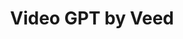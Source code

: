 ---
title: Video GPT by Veed
description: Video GPT by VEED is an AI-powered tool integrated into the VEED.io online video editing platform. It leverages generative AI to simplify video creation, editing, and enhancement for users of all skill levels. Whether you're a content creator, marketer, or casual user, Video GPT by VEED helps you produce professional-quality videos quickly and efficiently.
tags: ["gpt", "col"]
type: Freemium
link: https://chatgpt.com/g/g-Hkqnd7mFT-video-gpt-by-veed
image: https://img.icons8.com/?size=350&id=Nts60kQIvGqe&format=png&color=ffffff
---